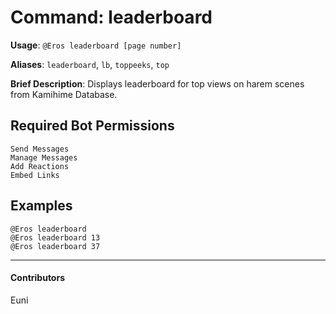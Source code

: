 # Command: leaderboard


**Usage**: `@Eros leaderboard [page number]`

**Aliases**: `leaderboard`, `lb`, `toppeeks`, `top`

**Brief Description**: Displays leaderboard for top views on harem scenes from Kamihime Database.



## Required Bot Permissions

```
Send Messages
Manage Messages
Add Reactions
Embed Links
```

## Examples

```
@Eros leaderboard 
@Eros leaderboard 13
@Eros leaderboard 37
```


---

#### Contributors


Euni
